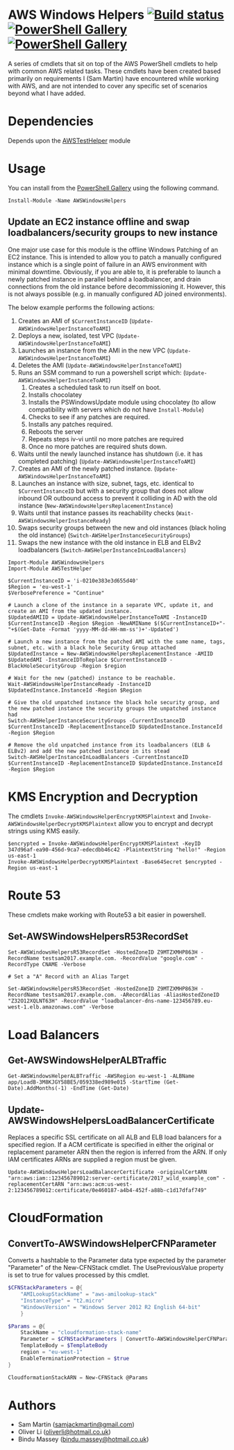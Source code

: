# AWS Windows Helpers [![Build status](https://ci.appveyor.com/api/projects/status/1fc07ur3jd49k5cr/branch/master?svg=true)](https://ci.appveyor.com/project/Sam-Martin/awswindowshelpers/branch/master) [![PowerShell Gallery](https://img.shields.io/powershellgallery/v/AWSWindowsHelpers.svg)]() [![PowerShell Gallery](https://img.shields.io/powershellgallery/dt/AWSWindowsHelpers.svg)]()

A series of cmdlets that sit on top of the AWS PowerShell cmdlets to help with common AWS related tasks.
These cmdlets have been created based primarily on requirements I (Sam Martin) have encountered while working with AWS, and are not intended to cover any specific set of scenarios beyond what I have added.



# Dependencies
Depends upon the [AWSTestHelper](https://github.com/Sam-Martin/AWSTestHelper) module

# Usage
You can install from the [PowerShell Gallery](https://www.powershellgallery.com/packages/AWSWindowsHelpers/) using the following command.

```
Install-Module -Name AWSWindowsHelpers
```

## Update an EC2 instance offline and swap loadbalancers/security groups to new instance
One major use case for this module is the offline Windows Patching of an EC2 instance.
This is intended to allow you to patch a manually configured instance which is a single point of failure in an AWS environment with minimal downtime.
Obviously, if you are able to, it is preferable to launch a newly patched instance in parallel behind a loadbalancer, and drain connections from the old instance before decommissioning it. However, this is not always possible (e.g. in manually configured AD joined environments).

The below example performs the following actions:
1. Creates an AMI of `$CurrentInstanceID` (`Update-AWSWindowsHelperInstanceToAMI`)
2. Deploys a new, isolated, test VPC (`Update-AWSWindowsHelperInstanceToAMI`)
3. Launches an instance from the AMI in the new VPC (`Update-AWSWindowsHelperInstanceToAMI`)
4. Deletes the AMI (`Update-AWSWindowsHelperInstanceToAMI`)
5. Runs an SSM command to run a powershell script which: (`Update-AWSWindowsHelperInstanceToAMI`)
	1. Creates a scheduled task to run itself on boot.
	2. Installs chocolatey
	3. Installs the PSWindowsUpdate module using chocolatey (to allow compatibility with servers which do not have `Install-Module`)
	4. Checks to see if any patches are required.
	5. Installs any patches required.
	6. Reboots the server
	7. Repeats steps iv-vi until no more patches are required
	8. Once no more patches are required shuts down.
 6. Waits until the newly launched instance has shutdown (i.e. it has completed patching) (`Update-AWSWindowsHelperInstanceToAMI`)
 7. Creates an AMI of the newly patched instance. (`Update-AWSWindowsHelperInstanceToAMI`)
 8. Launches an instance with size, subnet, tags, etc. identical to `$CurrentInstanceID` but with a security group that does not allow inbound OR outbound access to prevent it colliding in AD with the old instance (`New-AWSWindowsHelpersReplacementInstance`)
 9. Waits until that instance passes its reachability checks (`Wait-AWSWindowsHelperInstanceReady`)
 10. Swaps security groups between the new and old instances (black holing the old instance) (`Switch-AWSHelperInstanceSecurityGroups`)
 11. Swaps the new instance with the old instance in ELB and ELBv2 loadbalancers (`Switch-AWSHelperInstanceInLoadBalancers`)

```
Import-Module AWSWindowsHelpers
Import-Module AWSTestHelper

$CurrentInstanceID = 'i-0210e383e3d655d40'
$Region = 'eu-west-1'
$VerbosePreference = "Continue"

# Launch a clone of the instance in a separate VPC, update it, and create an AMI from the updated instance.
$UpdatedAMIID = Update-AWSWindowsHelperInstanceToAMI -InstanceID $CurrentInstanceID -Region $Region -NewAMIName $($CurrentInstanceID+"-"+$(Get-Date -Format 'yyyy-MM-dd-HH-mm-ss')+'-Updated')

# Launch a new instance from the patched AMI with the same name, tags, subnet, etc. with a black hole Security Group attached
$UpdatedInstance = New-AWSWindowsHelpersReplacementInstance -AMIID $UpdatedAMI -InstanceIDToReplace $CurrentInstanceID -BlackHoleSecurityGroup -Region $region

# Wait for the new (patched) instance to be reachable.
Wait-AWSWindowsHelperInstanceReady -InstanceID $UpdatedInstance.InstanceId -Region $Region

# Give the old unpatched instance the black hole security group, and the new patched instance the security groups the unpatched instance had
Switch-AWSHelperInstanceSecurityGroups -CurrentInstanceID $CurrentInstanceID -ReplacementInstanceID $UpdatedInstance.InstanceId -Region $Region

# Remove the old unpatched instance from its loadbalancers (ELB & ELBv2) and add the new patched instance in its stead
Switch-AWSHelperInstanceInLoadBalancers -CurrentInstanceID $CurrentInstanceID -ReplacementInstanceID $UpdatedInstance.InstanceId -Region $Region
```

# KMS Encryption and Decryption
The cmdlets `Invoke-AWSWindowsHelperEncryptKMSPlaintext` and `Invoke-AWSWindowsHelperDecryptKMSPlaintext` allow you to encrypt and decrypt strings using KMS easily.

```
$encrypted = Invoke-AWSWindowsHelperEncryptKMSPlaintext -KeyID 347d96af-ea90-456d-9ca7-edecdbb46c42 -PlaintextString "hello!" -Region us-east-1
Invoke-AWSWindowsHelperDecryptKMSPlaintext -Base64Secret $encrypted -Region us-east-1
```

# Route 53

These cmdlets make working with Route53 a bit easier in powershell.

## Set-AWSWindowsHelpersR53RecordSet

```
Set-AWSWindowsHelpersR53RecordSet -HostedZoneID Z9MTZXMHP863H -RecordName testsam2017.example.com. -RecordValue "google.com" -RecordType CNAME -Verbose

# Set a "A" Record with an Alias Target

Set-AWSWindowsHelpersR53RecordSet -HostedZoneID Z9MTZXMHP863H -RecordName testsam2017.example.com. -ARecordAlias -AliasHostedZoneID "Z32O12XQLNT63H" -RecordValue "loadbalancer-dns-name-123456789.eu-west-1.elb.amazonaws.com" -Verbose
```

# Load Balancers

## Get-AWSWindowsHelperALBTraffic

```
Get-AWSWindowsHelperALBTraffic -AWSRegion eu-west-1 -ALBName app/LoadB-3M8KJGY58BE5/059338ed989e015 -StartTime (Get-Date).AddMonths(-1) -EndTime (Get-Date)
```

## Update-AWSWindowsHelpersLoadBalancerCertificate

Replaces a specific SSL certificate on all ALB and ELB load balancers for a specified region. If a ACM certificate is specified in either the original or replacement parameter ARN then the region is inferred from the ARN. If only IAM certificates ARNs are supplied a region must be given. 

```
Update-AWSWindowsHelpersLoadBalancerCertificate -originalCertARN "arn:aws:iam::123456789012:server-certificate/2017_wild_example_com" -replacementCertARN "arn:aws:acm:us-west-2:123456789012:certificate/0e460187-a4b4-452f-a88b-c1d17dfaf749"
```

# CloudFormation

## ConvertTo-AWSWindowsHelperCFNParameter

Converts a hashtable to the Parameter data type expected by the parameter "Parameter" of the New-CFNStack cmdlet. The UsePreviousValue property is set to true for values processed by this cmdlet.

```powershell
$CFNStackParameters = @{ 
	"AMILookupStackName" = "aws-amilookup-stack" 
	"InstanceType" = "t2.micro"
	"WindowsVersion" = "Windows Server 2012 R2 English 64-bit"
	}

$Params = @{
    StackName = "cloudformation-stack-name" 
    Parameter = $CFNStackParameters | ConvertTo-AWSWindowsHelperCFNParameter 
    TemplateBody = $TemplateBody
    region = "eu-west-1" 
    EnableTerminationProtection = $true
}

CloudformationStackARN = New-CFNStack @Params
```

# Authors

- Sam Martin (samjackmartin@gmail.com)
- Oliver Li (oliverli@hotmail.co.uk)
- Bindu Massey (bindu.massey@hotmail.co.uk)
